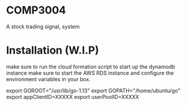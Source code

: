 # COMP3004
A stock trading signal, system


# Installation (W.I.P)

make sure to run the cloud formation script to start up the dynamodb instance
make sure to start the AWS RDS instance and configure the environment variables in your box.

export GOROOT="/usr/lib/go-1.13"
export GOPATH="/home/ubuntu/go"
export appClientID=XXXXX
export userPoolID=XXXXX